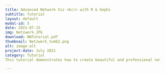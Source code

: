 ```yaml
---
title: Advanced Network Viz <br/> with R & Gephi
subtitle: Tutorial
layout: default
modal-id: 5
date: 2021-07-15
img: Netzwerk.JPG
download: NWTutorial.pdf
thumbnail: Netzwerk_tumb2.png
alt: image-alt
project-date: July 2021
category: Tutorial
This tutorial demonstrates how to create beautiful and professional network graphs by integrating the strengths of R and Gephi.

---
```

